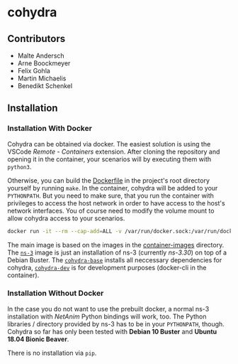 # cohydra


## Contributors

 - Malte Andersch
 - Arne Boockmeyer
 - Felix Gohla
 - Martin Michaelis
 - Benedikt Schenkel

## Installation

### Installation With Docker

Cohydra can be obtained via docker.
The easiest solution is using the VSCode *Remote - Containers* extension.
After cloning the repository and opening it in the container, your scenarios will by executing them with `python3`.

Otherwise, you can build the [Dockerfile](./Dockerfile) in the project's root directory yourself by running `make`. In the container, cohydra will be added to your
`PYTHONPATH`. But you need to make sure, that you run the container with privileges to access the host network in order to have access to the host's network interfaces. You of course need to modify the volume mount to allow cohydra access to your scenarios.

```sh
docker run -it --rm --cap-add=ALL -v /var/run/docker.sock:/var/run/docker.sock --net host --pid host --userns host --privileged mgjm/sn3t:latest
```

The main image is based on the images in the [container-images](./container-images) directory.  
The [`ns-3`](./container-images/ns-3/Dockerfile) image is just an installation of ns-3 (currently *ns-3.30*) on top of a Debian Buster.
The [`cohydra-base`](./container-images/cohydra-base/Dockerfile) installs all neccessary dependencies for cohydra,
[`cohydra-dev`](./container-images/cohydra-dev/Dockerfile) is for development purposes (docker-cli in the container).

### Installation Without Docker

In the case you do not want to use the prebuilt docker, a normal ns-3 installation with *NetAnim* Python bindings will work, too.
The Python libraries / directory provided by ns-3 has to be in your `PYTHONPATH`, though.
Cohydra so far has only been tested with **Debian 10 Buster** and **Ubuntu 18.04 Bionic Beaver**.

There is no installation via `pip`.
